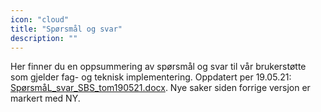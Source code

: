 ```yaml
---
icon: "cloud"
title: "Spørsmål og svar"
description: ""
---
```

Her finner du en oppsummering av spørsmål og svar til vår brukerstøtte som gjelder fag- og teknisk implementering. Oppdatert per 19.05.21: [SpørsmåL_svar_SBS_tom190521.docx](SpørsmåL_svar_SBS_tom190521.docx). Nye saker siden forrige versjon er markert med NY.
